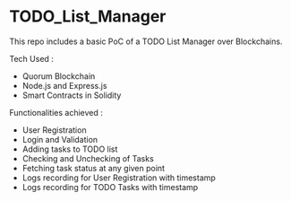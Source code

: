 # TODO_List_Manager

This repo includes a basic PoC of a TODO List Manager over Blockchains. 

Tech Used : 
- Quorum Blockchain 
- Node.js and Express.js
- Smart Contracts in Solidity

Functionalities achieved :
- User Registration 
- Login and Validation 
- Adding tasks to TODO list
- Checking and Unchecking of Tasks
- Fetching task status at any given point 
- Logs recording for User Registration with timestamp
- Logs recording for TODO Tasks with timestamp


